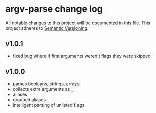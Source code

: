 # argv-parse change log

All notable changes to this project will be documented in this file.
This project adheres to [Semantic Versioning](http://semver.org/).

## v1.0.1
- fixed bug where if first arguments weren't flags they were skipped

## v1.0.0
- parses booleans, strings, arrays
- collects extra arguments as `_`
- aliases
- grouped aliases
- intelligent parsing of unlisted flags